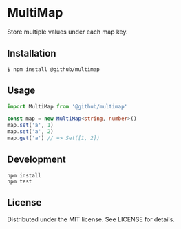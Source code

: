 # MultiMap

Store multiple values under each map key.

## Installation

```
$ npm install @github/multimap
```

## Usage

```js
import MultiMap from '@github/multimap'
```

```ts
const map = new MultiMap<string, number>()
map.set('a', 1)
map.set('a', 2)
map.get('a') // => Set([1, 2])
```

## Development

```
npm install
npm test
```

## License

Distributed under the MIT license. See LICENSE for details.
